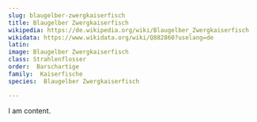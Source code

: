 ```yaml
---
slug: blaugelber-zwergkaiserfisch
title: Blaugelber Zwergkaiserfisch
wikipedia: https://de.wikipedia.org/wiki/Blaugelber_Zwergkaiserfisch
wikidata: https://www.wikidata.org/wiki/Q882860?uselang=de 
latin:
image: Blaugelber Zwergkaiserfisch
class: Strahlenflosser
order:  Barschartige
family:  Kaiserfische
species:  Blaugelber Zwergkaiserfisch

---
```


I am content.
